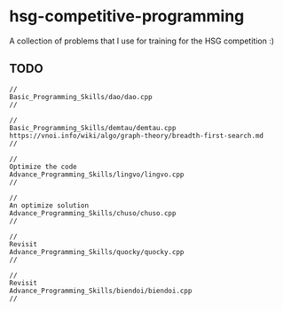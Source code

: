 # hsg-competitive-programming
A collection of problems that I use for training for the HSG competition :)

## TODO
```
//
Basic_Programming_Skills/dao/dao.cpp
//

//
Basic_Programming_Skills/demtau/demtau.cpp
https://vnoi.info/wiki/algo/graph-theory/breadth-first-search.md
//

//
Optimize the code
Advance_Programming_Skills/lingvo/lingvo.cpp
//

//
An optimize solution
Advance_Programming_Skills/chuso/chuso.cpp
//

//
Revisit
Advance_Programming_Skills/quocky/quocky.cpp
//

//
Revisit
Advance_Programming_Skills/biendoi/biendoi.cpp
//
```
